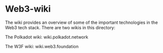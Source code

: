 # Web3-wiki
The wiki provides an overview of some of the important technologies in the Web3 tech stack.  There are two wikis in this directory:

The Polkadot wiki: wiki.polkadot.network

The W3F wiki: wiki.web3.foundation
